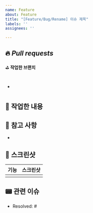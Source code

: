 ```yaml
---
name: Feature
about: Feature
title: "[Feature/Bug/Rename] 이슈 제목"
labels: ''
assignees: ''

---
```


## 🔥 *Pull requests*

⛳️ **작업한 브랜치**
- #

👷 **작업한 내용**
- 

## 🚨 참고 사항
- 

## 📸 스크린샷
|기능|스크린샷|
|:--:|:--:|
|||

## 📟 관련 이슈
- Resolved: #
